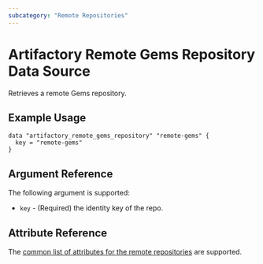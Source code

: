 ```yaml
---
subcategory: "Remote Repositories"
---
```

# Artifactory Remote Gems Repository Data Source

Retrieves a remote Gems repository.

## Example Usage

```hcl
data "artifactory_remote_gems_repository" "remote-gems" {
  key = "remote-gems"
}
```

## Argument Reference

The following argument is supported:

* `key` - (Required) the identity key of the repo.

## Attribute Reference

The [common list of attributes for the remote repositories](remote.md) are supported.